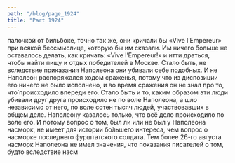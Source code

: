 ```yaml
---
path: "/blog/page_1924"
title: "Part 1924"
---
```


палочкой от бильбоке, точно так же, они кричали бы «Vive l’Empereur» при всякой бессмыслице, которую бы им сказали. Им ничего больше не оставалось делать, как кричать: «Vive l’Empereur!» и итти драться, чтобы найти пищу и отдых победителей в Москве. Стало быть, не вследствие приказания Наполеона они убивали себе подобных.
И не Наполеон распоряжался ходом сраженья, потому что из диспозиции его ничего не было исполнено, и во время сражения он не знал про то, что̀ происходило впереди его. Стало быть и то, каким образом эти люди убивали друг друга происходило не по воле Наполеона, а шло независимо от него, по воле сотен тысяч людей, участвовавших в общем деле. Наполеону казалось только, что всё дело происходило по воле его. И потому вопрос о том, был ли или не был у Наполеона насморк, не имеет для истории бо̀льшего интереса, чем вопрос о насморке последнего фурштатского солдата.
Тем более 26-го августа насморк Наполеона не имел значения, что показания писателей о том, будто вследствие насм
